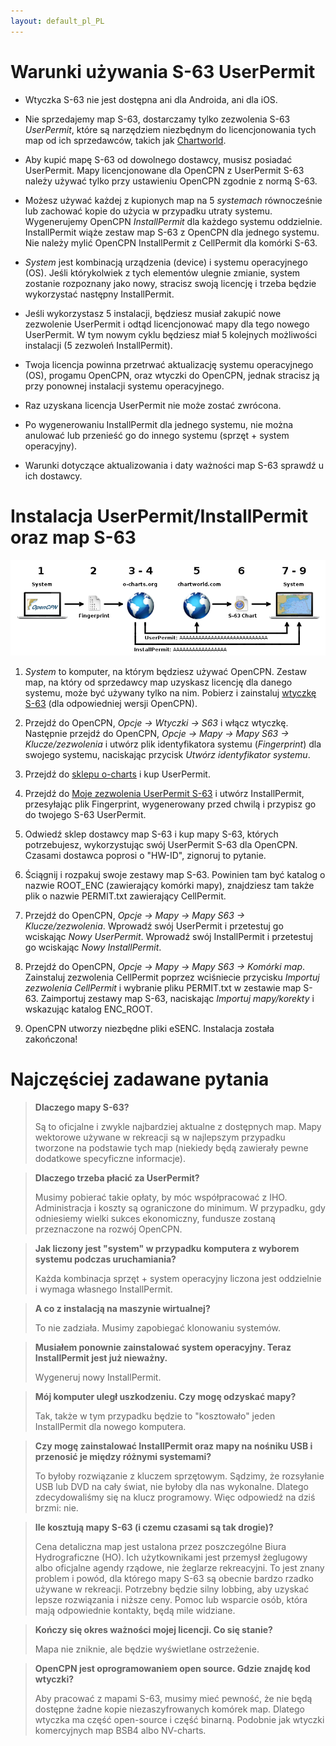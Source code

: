 ```yaml
---
layout: default_pl_PL
---
```


# Warunki używania S-63 UserPermit

- Wtyczka S-63 nie jest dostępna ani dla Androida, ani dla iOS.

- Nie sprzedajemy map S-63, dostarczamy tylko zezwolenia S-63 *UserPermit*, które są narzędziem niezbędnym do licencjonowania tych map od ich sprzedawców, takich jak [Chartworld](https://www.chartworld.com/shop/off_enc).

- Aby kupić mapę S-63 od dowolnego dostawcy, musisz posiadać UserPermit. Mapy licencjonowane dla OpenCPN z UserPermit S-63 należy używać tylko przy ustawieniu OpenCPN zgodnie z normą S-63.

- Możesz używać każdej z kupionych map na 5 *systemach* równocześnie lub zachować kopie do użycia w przypadku utraty systemu. Wygenerujemy OpenCPN *InstallPermit* dla każdego systemu oddzielnie. InstallPermit wiąże zestaw map S-63 z OpenCPN dla jednego systemu. Nie należy mylić OpenCPN InstallPermit z CellPermit dla komórki S-63.

- *System* jest kombinacją urządzenia (device) i systemu operacyjnego (OS). Jeśli którykolwiek z tych elementów ulegnie zmianie, system zostanie rozpoznany jako nowy, stracisz swoją licencję i trzeba będzie wykorzystać następny InstallPermit.

- Jeśli wykorzystasz 5 instalacji, będziesz musiał zakupić nowe zezwolenie UserPermit i odtąd licencjonować mapy dla tego nowego UserPermit. W tym nowym cyklu będziesz miał 5 kolejnych możliwości instalacji (5 zezwoleń InstallPermit).

- Twoja licencja powinna przetrwać aktualizację systemu operacyjnego (OS), progamu OpenCPN, oraz wtyczki do OpenCPN, jednak stracisz ją przy ponownej instalacji systemu operacyjnego.

- Raz uzyskana licencja UserPermit nie może zostać zwrócona.

- Po wygenerowaniu InstallPermit dla jednego systemu, nie można anulować lub przenieść go do innego systemu (sprzęt + system operacyjny).

- Warunki dotyczące aktualizowania i daty ważności map S-63 sprawdź u ich dostawcy.

# Instalacja UserPermit/InstallPermit oraz map S-63

![kroki](./assets/images/s63.png)

1. *System* to komputer, na którym będziesz używać OpenCPN. Zestaw map, na który od sprzedawcy map uzyskasz licencję dla danego systemu, może być używany tylko na nim. Pobierz i zainstaluj [wtyczkę S-63](https://opencpn.org/OpenCPN/plugins/s63.html) (dla odpowiedniej wersji OpenCPN).
    
2. Przejdź do OpenCPN, *Opcje → Wtyczki → S63* i włącz wtyczkę. Następnie przejdź do OpenCPN, *Opcje → Mapy → Mapy S63 → Klucze/zezwolenia* i utwórz plik identyfikatora systemu (*Fingerprint*) dla swojego systemu, naciskając przycisk *Utwórz identyfikator systemu*.
    
3. Przejdź do [sklepu o-charts](https://o-charts.org/shop) i kup UserPermit.
    
4. Przejdź do [Moje zezwolenia UserPermit S-63](https://o-charts.org/shop/index.php?fc=module&module=ocpermits&controller=ocpermits) i utwórz InstallPermit, przesyłając plik Fingerprint, wygenerowany przed chwilą i przypisz go do twojego S-63 UserPermit.
    
5. Odwiedź sklep dostawcy map S-63 i kup mapy S-63, których potrzebujesz, wykorzystując swój UserPermit S-63 dla OpenCPN. Czasami dostawca poprosi o "HW-ID", zignoruj to pytanie.
    
6. Ściągnij i rozpakuj swoje zestawy map S-63. Powinien tam być katalog o nazwie ROOT_ENC (zawierający komórki mapy), znajdziesz tam także plik o nazwie PERMIT.txt zawierający CellPermit.
    
7. Przejdź do OpenCPN, *Opcje → Mapy → Mapy S63 → Klucze/zezwolenia*. Wprowadź swój UserPermit i przetestuj go wciskając *Nowy UserPermit*. Wprowadź swój InstallPermit i przetestuj go wciskając *Nowy InstallPermit*.
    
8. Przejdź do OpenCPN, *Opcje → Mapy → Mapy S63 → Komórki map*. Zainstaluj zezwolenia CellPermit poprzez wciśniecie przycisku *Importuj zezwolenia CellPermit* i wybranie pliku PERMIT.txt w zestawie map S-63. Zaimportuj zestawy map S-63, naciskając *Importuj mapy/korekty* i wskazując katalog ENC_ROOT.
    
9. OpenCPN utworzy niezbędne pliki eSENC. Instalacja została zakończona!

# Najczęściej zadawane pytania

> **Dlaczego mapy S-63?**
> 
> Są to oficjalne i zwykle najbardziej aktualne z dostępnych map. Mapy wektorowe używane w rekreacji są w najlepszym przypadku tworzone na podstawie tych map (niekiedy będą zawierały pewne dodatkowe specyficzne informacje).

> **Dlaczego trzeba płacić za UserPermit?**
> 
> Musimy pobierać takie opłaty, by móc współpracować z IHO. Administracja i koszty są ograniczone do minimum. W przypadku, gdy odniesiemy wielki sukces ekonomiczny, fundusze zostaną przeznaczone na rozwój OpenCPN.

> **Jak liczony jest "system" w przypadku komputera z wyborem systemu podczas uruchamiania?**
> 
> Każda kombinacja sprzęt + system operacyjny liczona jest oddzielnie i wymaga własnego InstallPermit.

> **A co z instalacją na maszynie wirtualnej?**
> 
> To nie zadziała. Musimy zapobiegać klonowaniu systemów.

> **Musiałem ponownie zainstalować system operacyjny. Teraz InstallPermit jest już nieważny.**
> 
> Wygeneruj nowy InstallPermit.

> **Mój komputer uległ uszkodzeniu. Czy mogę odzyskać mapy?**
> 
> Tak, także w tym przypadku będzie to "kosztowało" jeden InstallPermit dla nowego komputera.

> **Czy mogę zainstalować InstallPermit oraz mapy na nośniku USB i przenosić je między różnymi systemami?**
> 
> To byłoby rozwiązanie z kluczem sprzętowym. Sądzimy, że rozsyłanie USB lub DVD na cały świat, nie byłoby dla nas wykonalne. Dlatego zdecydowaliśmy się na klucz programowy. Więc odpowiedź na dziś brzmi: nie.

> **Ile kosztują mapy S-63 (i czemu czasami są tak drogie)?**
> 
> Cena detaliczna map jest ustalona przez poszczególne Biura Hydrograficzne (HO). Ich użytkownikami jest przemysł żeglugowy albo oficjalne agendy rządowe, nie żeglarze rekreacyjni. To jest znany problem i powód, dla którego mapy S-63 są obecnie bardzo rzadko używane w rekreacji. Potrzebny będzie silny lobbing, aby uzyskać lepsze rozwiązania i niższe ceny. Pomoc lub wsparcie osób, która mają odpowiednie kontakty, będą mile widziane.

> **Kończy się okres ważności mojej licencji. Co się stanie?**
> 
> Mapa nie zniknie, ale będzie wyświetlane ostrzeżenie.

> **OpenCPN jest oprogramowaniem open source. Gdzie znajdę kod wtyczki?**
> 
> Aby pracować z mapami S-63, musimy mieć pewność, że nie będą dostępne żadne kopie niezaszyfrowanych komórek map. Dlatego wtyczka ma część open-source i część binarną. Podobnie jak wtyczki komercyjnych map BSB4 albo NV-charts.
